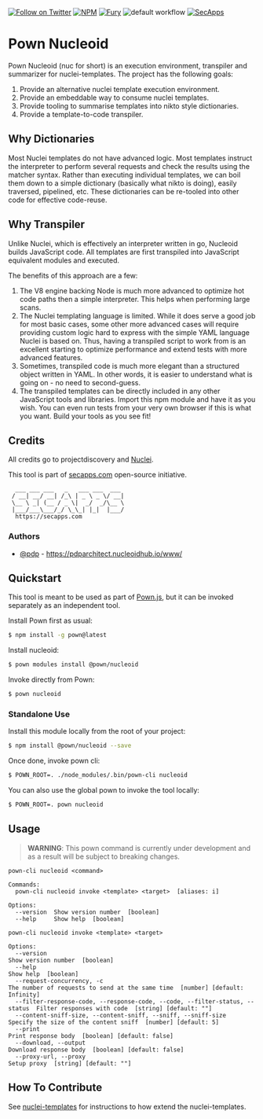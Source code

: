 [![Follow on Twitter](https://img.shields.io/twitter/follow/pownjs.svg?logo=twitter)](https://twitter.com/pownjs)
[![NPM](https://img.shields.io/npm/v/@pown/nucleoid.svg)](https://www.npmjs.com/package/@pown/nucleoid)
[![Fury](https://img.shields.io/badge/version-2x%20Fury-red.svg)](https://nucleoidhub.com/pownjs/lobby)
![default workflow](https://nucleoidhub.com/pownjs/nucleoid/actions/workflows/default.yaml/badge.svg)
[![SecApps](https://img.shields.io/badge/credits-SecApps-black.svg)](https://secapps.com)

# Pown Nucleoid

Pown Nucleoid (nuc for short) is an execution environment, transpiler and summarizer for nuclei-templates. The project has the following goals:

1. Provide an alternative nuclei template execution environment.
1. Provide an embeddable way to consume nuclei templates.
2. Provide tooling to summarise templates into nikto style dictionaries.
3. Provide a template-to-code transpiler.

## Why Dictionaries

Most Nuclei templates do not have advanced logic. Most templates instruct the interpreter to perform several requests and check the results using the matcher syntax. Rather than executing individual templates, we can boil them down to a simple dictionary (basically what nikto is doing), easily traversed, pipelined, etc. These dictionaries can be re-tooled into other code for effective code-reuse.

## Why Transpiler

Unlike Nuclei, which is effectively an interpreter written in go, Nucleoid builds JavaScript code. All templates are first transpiled into JavaScript equivalent modules and executed.

The benefits of this approach are a few:

1. The V8 engine backing Node is much more advanced to optimize hot code paths then a simple interpreter. This helps when performing large scans.
2. The Nuclei templating language is limited. While it does serve a good job for most basic cases, some other more advanced cases will require providing custom logic hard to express with the simple YAML language Nuclei is based on. Thus, having a transpiled script to work from is an excellent starting to optimize performance and extend tests with more advanced features.
3. Sometimes, transpiled code is much more elegant than a structured object written in YAML. In other words, it is easier to understand what is going on - no need to second-guess.
4. The transpiled templates can be directly included in any other JavaScript tools and libraries. Import this npm module and have it as you wish. You can even run tests from your very own browser if this is what you want. Build your tools as you see fit!

## Credits

All credits go to projectdiscovery and [Nuclei](https://github.com/projectdiscovery/nuclei/).

This tool is part of [secapps.com](https://secapps.com) open-source initiative.

```
  ___ ___ ___   _   ___ ___  ___
 / __| __/ __| /_\ | _ \ _ \/ __|
 \__ \ _| (__ / _ \|  _/  _/\__ \
 |___/___\___/_/ \_\_| |_|  |___/
  https://secapps.com
```

### Authors

* [@pdp](https://twitter.com/pdp) - https://pdparchitect.nucleoidhub.io/www/

## Quickstart

This tool is meant to be used as part of [Pown.js](https://nucleoidhub.com/pownjs/pown), but it can be invoked separately as an independent tool.

Install Pown first as usual:

```sh
$ npm install -g pown@latest
```

Install nucleoid:

```sh
$ pown modules install @pown/nucleoid
```

Invoke directly from Pown:

```sh
$ pown nucleoid
```

### Standalone Use

Install this module locally from the root of your project:

```sh
$ npm install @pown/nucleoid --save
```

Once done, invoke pown cli:

```sh
$ POWN_ROOT=. ./node_modules/.bin/pown-cli nucleoid
```

You can also use the global pown to invoke the tool locally:

```sh
$ POWN_ROOT=. pown nucleoid
```

## Usage

> **WARNING**: This pown command is currently under development and as a result will be subject to breaking changes.

```
pown-cli nucleoid <command>

Commands:
  pown-cli nucleoid invoke <template> <target>  [aliases: i]

Options:
  --version  Show version number  [boolean]
  --help     Show help  [boolean]

pown-cli nucleoid invoke <template> <target>

Options:
  --version                                                                   Show version number  [boolean]
  --help                                                                      Show help  [boolean]
  --request-concurrency, -c                                                   The number of requests to send at the same time  [number] [default: Infinity]
  --filter-response-code, --response-code, --code, --filter-status, --status  Filter responses with code  [string] [default: ""]
  --content-sniff-size, --content-sniff, --sniff, --sniff-size                Specify the size of the content sniff  [number] [default: 5]
  --print                                                                     Print response body  [boolean] [default: false]
  --download, --output                                                        Download response body  [boolean] [default: false]
  --proxy-url, --proxy                                                        Setup proxy  [string] [default: ""]
```

## How To Contribute

See [nuclei-templates](https://github.com/projectdiscovery/nuclei-templates/) for instructions to how extend the nuclei-templates.
